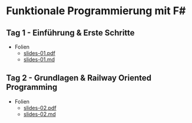 # Funktionale Programmierung mit F#

## Tag 1 - Einführung & Erste Schritte

- Folien
  - [slides-01.pdf](./slides/slides-01.pdf)
  - [slides-01.md](./slides/slides-01.md)

## Tag 2 - Grundlagen & Railway Oriented Programming

- Folien
  - [slides-02.pdf](./slides/slides-02.pdf)
  - [slides-02.md](./slides/slides-02.md)
